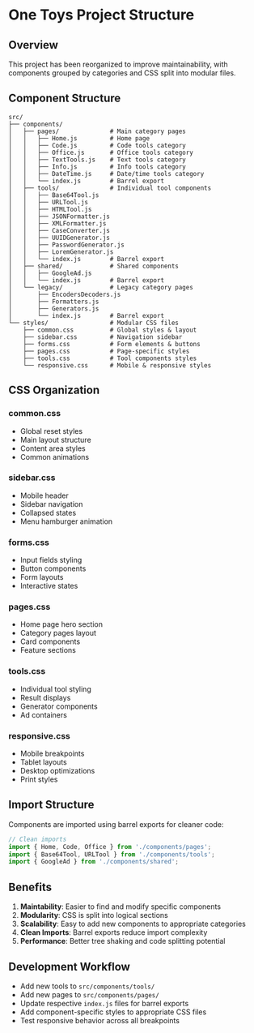 # One Toys Project Structure

## Overview

This project has been reorganized to improve maintainability, with components grouped by categories and CSS split into modular files.

## Component Structure

```
src/
├── components/
│   ├── pages/              # Main category pages
│   │   ├── Home.js         # Home page
│   │   ├── Code.js         # Code tools category
│   │   ├── Office.js       # Office tools category
│   │   ├── TextTools.js    # Text tools category
│   │   ├── Info.js         # Info tools category
│   │   ├── DateTime.js     # Date/time tools category
│   │   └── index.js        # Barrel export
│   ├── tools/              # Individual tool components
│   │   ├── Base64Tool.js
│   │   ├── URLTool.js
│   │   ├── HTMLTool.js
│   │   ├── JSONFormatter.js
│   │   ├── XMLFormatter.js
│   │   ├── CaseConverter.js
│   │   ├── UUIDGenerator.js
│   │   ├── PasswordGenerator.js
│   │   ├── LoremGenerator.js
│   │   └── index.js        # Barrel export
│   ├── shared/             # Shared components
│   │   ├── GoogleAd.js
│   │   └── index.js        # Barrel export
│   └── legacy/             # Legacy category pages
│       ├── EncodersDecoders.js
│       ├── Formatters.js
│       ├── Generators.js
│       └── index.js        # Barrel export
└── styles/                 # Modular CSS files
    ├── common.css          # Global styles & layout
    ├── sidebar.css         # Navigation sidebar
    ├── forms.css           # Form elements & buttons
    ├── pages.css           # Page-specific styles
    ├── tools.css           # Tool components styles
    └── responsive.css      # Mobile & responsive styles
```

## CSS Organization

### common.css
- Global reset styles
- Main layout structure
- Content area styles
- Common animations

### sidebar.css
- Mobile header
- Sidebar navigation
- Collapsed states
- Menu hamburger animation

### forms.css
- Input fields styling
- Button components
- Form layouts
- Interactive states

### pages.css
- Home page hero section
- Category pages layout
- Card components
- Feature sections

### tools.css
- Individual tool styling
- Result displays
- Generator components
- Ad containers

### responsive.css
- Mobile breakpoints
- Tablet layouts
- Desktop optimizations
- Print styles

## Import Structure

Components are imported using barrel exports for cleaner code:

```javascript
// Clean imports
import { Home, Code, Office } from './components/pages';
import { Base64Tool, URLTool } from './components/tools';
import { GoogleAd } from './components/shared';
```

## Benefits

1. **Maintability**: Easier to find and modify specific components
2. **Modularity**: CSS is split into logical sections
3. **Scalability**: Easy to add new components to appropriate categories
4. **Clean Imports**: Barrel exports reduce import complexity
5. **Performance**: Better tree shaking and code splitting potential

## Development Workflow

- Add new tools to `src/components/tools/`
- Add new pages to `src/components/pages/`
- Update respective `index.js` files for barrel exports
- Add component-specific styles to appropriate CSS files
- Test responsive behavior across all breakpoints
